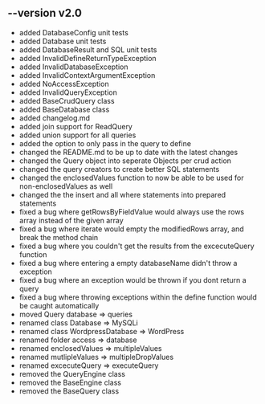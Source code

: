 ## --version v2.0

- added DatabaseConfig unit tests
- added Database unit tests
- added DatabaseResult and SQL unit tests
- added InvalidDefineReturnTypeException
- added InvalidDatabaseException
- added InvalidContextArgumentException
- added NoAccessException
- added InvalidQueryException
- added BaseCrudQuery class
- added BaseDatabase class
- added changelog.md
- added join support for ReadQuery
- added union support for all queries
- added the option to only pass in the query to define
- changed the README.md to be up to date with the latest changes
- changed the Query object into seperate Objects per crud action
- changed the query creators to create better SQL statements
- changed the enclosedValues function to now be able to be used for non-enclosedValues as well
- changed the the insert and all where statements into prepared statements
- fixed a bug where getRowsByFieldValue would always use the rows array instead of the given array
- fixed a bug where iterate would empty the modifiedRows array, and break the method chain
- fixed a bug where you couldn't get the results from the excecuteQuery function
- fixed a bug where entering a empty databaseName didn't throw a exception
- fixed a bug where an exception would be thrown if you dont return a query
- fixed a bug where throwing exceptions within the define function would be caught automatically
- moved Query database => queries
- renamed class Database => MySQLi
- renamed class WordpressDatabase => WordPress
- renamed folder access => database
- renamed enclosedValues => multipleValues
- renamed mutlipleValues => multipleDropValues
- renamed excecuteQuery => executeQuery
- removed the QueryEngine class
- removed the BaseEngine class
- removed the BaseQuery class
